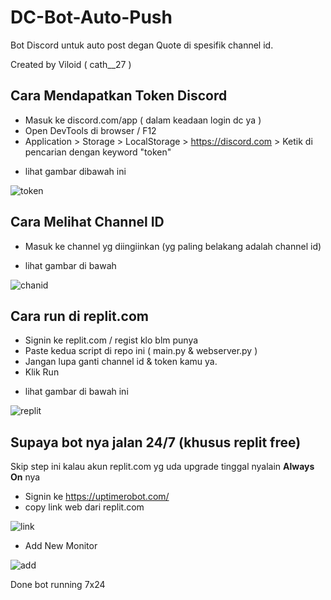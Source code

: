 # DC-Bot-Auto-Push

Bot Discord untuk auto post degan Quote di spesifik channel id.

Created by Viloid ( cath__27 )


## Cara Mendapatkan Token Discord

- Masuk ke discord.com/app ( dalam keadaan login dc ya )
- Open DevTools di browser / F12
- Application > Storage > LocalStorage > https://discord.com > Ketik di pencarian dengan keyword "token"
* lihat gambar dibawah ini

![token](https://i.ibb.co/P5fjB25/token.jpg)

## Cara Melihat Channel ID

- Masuk ke channel yg diingiinkan (yg paling belakang adalah channel id)
* lihat gambar di bawah

![chanid](https://i.ibb.co/5LK6SQq/chanid.jpg)

## Cara run di replit.com

- Signin ke replit.com / regist klo blm punya
- Paste kedua script di repo ini ( main.py & webserver.py )
- Jangan lupa ganti channel id & token kamu ya.
- Klik Run

* lihat gambar di bawah ini

![replit](https://i.ibb.co/v47KtDJ/replit.jpg)

## Supaya bot nya jalan 24/7 (khusus replit free)

Skip step ini kalau akun replit.com yg uda upgrade tinggal nyalain **Always On** nya


- Signin ke https://uptimerobot.com/
- copy link web dari replit.com

![link](https://i.ibb.co/mJ8kbwX/repl1.jpg)

- Add New Monitor

![add](https://i.ibb.co/6NgvttV/repl2.jpg)

Done bot running 7x24





